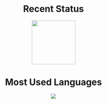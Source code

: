 <h1 align='center'>Recent Status</h1>
<div align="center"> <img height="137px" src="https://github-readme-stats.vercel.app/api?username=Phage-Official&hide_title=true&hide_border=true&show_icons=trueline_height=21&text_color=000&icon_color=000&bg_color=0,ea6161,ffc64d,fffc4d,52fa5a&theme=graywhite" /> </div>
<h1 align='center'>Most Used Languages</h1>
<div align="center"> <img src="https://github-readme-stats.vercel.app/api/top-langs/?username=Phage-Official&hide_title=true&hide_border=true&layout=compact&langs_count=6&text_color=000&icon_color=fff&bg_color=0,52fa5a,4dfcff,c64dff&theme=graywhite" /> </div>
